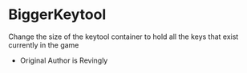 # BiggerKeytool

Change the size of the keytool container to hold all the keys that exist currently in the game

- Original Author is Revingly
